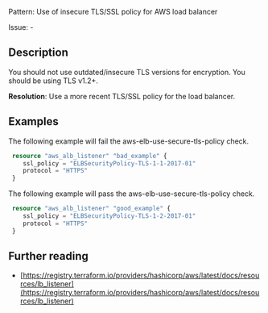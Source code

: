 Pattern: Use of insecure TLS/SSL policy for AWS load balancer

Issue: -

## Description

You should not use outdated/insecure TLS versions for encryption. You should be using TLS v1.2+.

**Resolution**: Use a more recent TLS/SSL policy for the load balancer.

## Examples

The following example will fail the aws-elb-use-secure-tls-policy check.

```terraform
 resource "aws_alb_listener" "bad_example" {
 	ssl_policy = "ELBSecurityPolicy-TLS-1-1-2017-01"
 	protocol = "HTTPS"
 }
```

The following example will pass the aws-elb-use-secure-tls-policy check.

```terraform
 resource "aws_alb_listener" "good_example" {
 	ssl_policy = "ELBSecurityPolicy-TLS-1-2-2017-01"
 	protocol = "HTTPS"
 }
```

## Further reading

- [https://registry.terraform.io/providers/hashicorp/aws/latest/docs/resources/lb_listener](https://registry.terraform.io/providers/hashicorp/aws/latest/docs/resources/lb_listener)